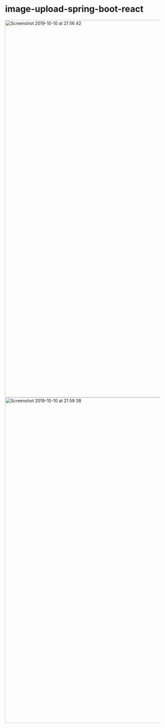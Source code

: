 # image-upload-spring-boot-react

<img width="1231" alt="Screenshot 2019-10-10 at 21 56 42" src="https://user-images.githubusercontent.com/40702606/66605971-035df380-eba9-11e9-9f03-2067756be318.png">


<img width="1062" alt="Screenshot 2019-10-10 at 21 59 38" src="https://user-images.githubusercontent.com/40702606/66606086-491abc00-eba9-11e9-8051-14d4b8eb1ca1.png">
